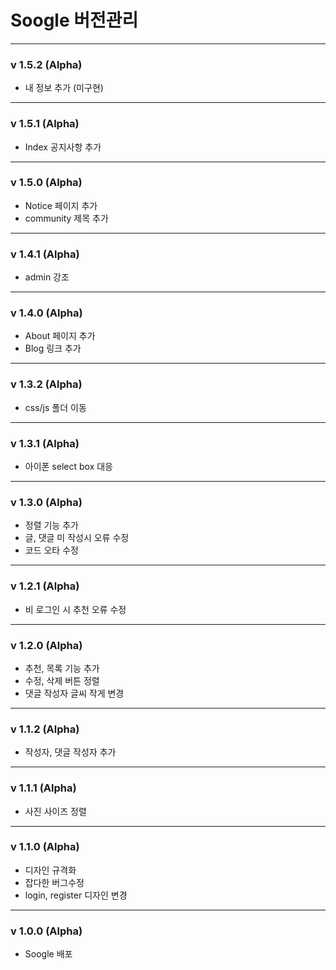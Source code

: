 # Soogle 버전관리

---
### v 1.5.2 (Alpha)

- 내 정보 추가 (미구현)
---
### v 1.5.1 (Alpha)

- Index 공지사항 추가
---
### v 1.5.0 (Alpha)

- Notice 페이지 추가
- community 제목 추가
---
### v 1.4.1 (Alpha)

- admin 강조
---
### v 1.4.0 (Alpha)

- About 페이지 추가
- Blog 링크 추가
---
### v 1.3.2 (Alpha)

- css/js 폴더 이동
---
### v 1.3.1 (Alpha)

- 아이폰 select box 대응
---
### v 1.3.0 (Alpha)

- 정렬 기능 추가
- 글, 댓글 미 작성시 오류 수정
- 코드 오타 수정
---
### v 1.2.1 (Alpha)

- 비 로그인 시 추천 오류 수정
---
### v 1.2.0 (Alpha)

- 추천, 목록 기능 추가
- 수정, 삭제 버튼 정렬
- 댓글 작성자 글씨 작게 변경
---
### v 1.1.2 (Alpha)

- 작성자, 댓글 작성자 추가
---
### v 1.1.1 (Alpha)

- 사진 사이즈 정렬
---
### v 1.1.0 (Alpha)

- 디자인 규격화
- 잡다한 버그수정
- login, register 디자인 변경
---
### v 1.0.0 (Alpha)

- Soogle 배포